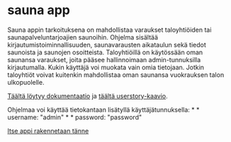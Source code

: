 # sauna app

Sauna appin tarkoituksena on mahdollistaa varaukset taloyhtiöiden tai saunapalveluntarjoajien saunoihin. Ohjelma sisältää kirjautumistoiminnallisuuden, saunavarausten aikataulun sekä tiedot saunoista ja saunojen osoitteista. 
Taloyhtiöillä on käytössään oman saunansa varaukset, joita pääsee hallinnoimaan admin-tunnuksilla kirjautumalla. Kukin käyttäjä voi muokata vain omia tietojaan. Jotkin taloyhtiöt voivat kuitenkin mahdollistaa oman saunansa vuokrauksen talon ulkopuolelle.

[Täältä löytyy dokumentaatio](doc/documentation.md) ja [täältä userstory-kaavio](doc/User-story-Diagram.png).

Ohjelmaa voi käyttää tietokantaan lisätyllä käyttäjätunnuksella:
* 
	* username: "admin"
* 
	* password: "password"

[Itse appi rakennetaan tänne](https://tsoha-saunavuoro-app.herokuapp.com)
